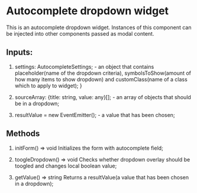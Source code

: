 # Autocomplete dropdown widget
This is an autocomplete dropdown widget. Instances of this component can be injected into other components passed as modal content. 

## Inputs: 
1. settings: AutocompleteSettings; - an object that contains 
        placeholder(name of the dropdown criteria),
        symbolsToShow(amount of how many items to show dropdown) and
        customClass(name of a class which to apply to widget);
}

2. sourceArray: {title: string, value: any}[]; - an array of objects that should be in a dropdown;
3. resultValue = new EventEmitter<string>(); - a value that has been chosen;

## Methods
1. initForm() => void 
   Initializes the form with autocomplete field;

2. toogleDropdown() => void
   Checks whether dropdown overlay should be toogled and changes local boolean value;

3. getValue() => string 
   Returns a resultValue(a value that has been chosen in a dropdown);
